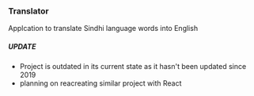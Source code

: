 ### Translator
Applcation to translate Sindhi language words into English
 ##### UPDATE
- Project is outdated in its current state as it hasn't been updated since 2019 
- planning on reacreating similar project with React
